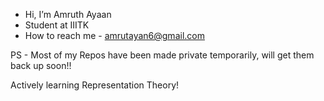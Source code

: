-  Hi, I’m Amruth Ayaan
-  Student at IIITK
-  How to reach me - amrutayan6@gmail.com

PS - Most of my Repos have been made private temporarily, will get them back up soon!!

Actively learning Representation Theory!

